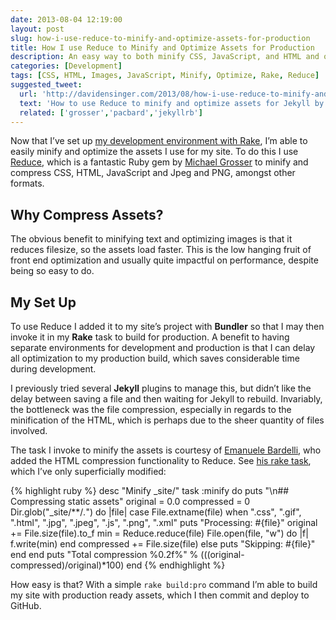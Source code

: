 ```yaml
---
date: 2013-08-04 12:19:00
layout: post
slug: how-i-use-reduce-to-minify-and-optimize-assets-for-production
title: How I use Reduce to Minify and Optimize Assets for Production
description: An easy way to both minify CSS, JavaScript, and HTML and optimize images.
categories: [Development]
tags: [CSS, HTML, Images, JavaScript, Minify, Optimize, Rake, Reduce]
suggested_tweet:
  url: 'http://davidensinger.com/2013/08/how-i-use-reduce-to-minify-and-optimize-assets-for-production/'
  text: 'How to use Reduce to minify and optimize assets for Jekyll by @DavidEnsinger #Jekyll #jekyllrb'
  related: ['grosser‎','pacbard','jekyllrb']
---
```


Now that I’ve set up [my development environment with Rake](http://davidensinger.com/2013/07/easy-sass-source-maps-with-development-environments-and-rake/), I’m able to easily minify and optimize the assets I use for my site. To do this I use [Reduce](https://github.com/grosser/reduce), which is a fantastic Ruby gem by [Michael Grosser](http://grosser.it/) to minify and compress CSS, HTML, JavaScript and Jpeg and PNG, amongst other formats.

## Why Compress Assets?
The obvious benefit to minifying text and optimizing images is that it reduces filesize, so the assets load faster. This is the low hanging fruit of front end optimization and usually quite impactful on performance, despite being so easy to do.

## My Set Up
To use Reduce I added it to my site’s project with **Bundler** so that I may then invoke it in my **Rake** task to build for production. A benefit to having separate environments for development and production is that I can delay all optimization to my production build, which saves considerable time during development.

I previously tried several **Jekyll** plugins to manage this, but didn’t like the delay between saving a file and then waiting for Jekyll to rebuild. Invariably, the bottleneck was the file compression, especially in regards to the minification of the HTML, which is perhaps due to the sheer quantity of files involved.

The task I invoke to minify the assets is courtesy of [Emanuele Bardelli](http://www.pacbard.tk/), who added the HTML compression functionality to Reduce. See [his rake task](https://github.com/pacbard/blog/blob/master/_rake/minify.rake), which I’ve only superficially modified:

{% highlight ruby %}
desc "Minify _site/"
task :minify do
  puts "\n## Compressing static assets"
  original = 0.0
  compressed = 0
  Dir.glob("_site/**/*.*") do |file|
    case File.extname(file)
      when ".css", ".gif", ".html", ".jpg", ".jpeg", ".js", ".png", ".xml"
        puts "Processing: #{file}"
        original += File.size(file).to_f
        min = Reduce.reduce(file)
        File.open(file, "w") do |f|
          f.write(min)
        end
        compressed += File.size(file)
      else
        puts "Skipping: #{file}"
      end
  end
  puts "Total compression %0.2f\%" % (((original-compressed)/original)*100)
end
{% endhighlight %}

How easy is that? With a simple `rake build:pro` command I’m able to build my site with production ready assets, which I then commit and deploy to GitHub.

